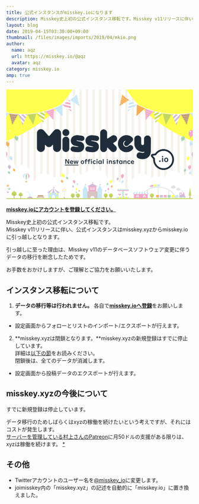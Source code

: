 ```yaml
---
title: 公式インスタンスがmisskey.ioになります
description: Misskey史上初の公式インスタンス移転です。Misskey v11リリースに伴い、misskey.xyzからmisskey.ioに引っ越しとなります。
layout: blog
date: 2019-04-15T03:30:00+09:00
thumbnail: /files/images/imports/2019/04/mkio.png
author:
  name: aqz
  url: https://misskey.io/@aqz
  avatar: aqz
category: misskey.io
amp: true
---
```

![misskey.io](/files/images/imports/2019/04/mkio.png)

[**misskey.ioにアカウントを登録してください。**](https://misskey.io)

Misskey史上初の公式インスタンス移転です。  
Misskey v11リリースに伴い、公式インスタンスはmisskey.xyzからmisskey.ioに引っ越しとなります。  

引っ越しに至った理由は、Misskey v11のデータベースソフトウェア変更に伴うデータの移行を断念したためです。

お手数をおかけしますが、ご理解とご協力をお願いいたします。

## インスタンス移転について
1. **データの移行等は行われません。** 各自で[**misskey.ioへ登録**](https://misskey.io)をお願いします。
  * 設定画面からフォローとリストのインポート/エクスポートが行えます。
2. **misskey.xyzは閉鎖となります。**misskey.xyzの新規登録はすでに停止しています。  
   詳細は[以下の節](#misskey.xyzの今後について)をお読みください。  
   閉鎖後は、全てのデータが消滅します。
  * 設定画面から投稿データのエクスポートが行えます。

## misskey.xyzの今後について
すでに新規登録は停止しています。

データ移行のためしばらくはxyzの稼働を続けたいという考えですが、それにはコストが発生します。  
[サーバーを管理している村上さんのPatreon](https://www.patreon.com/AureoleArk)に月50ドルの支援がある限りは、xyzは稼働を続けます。 [*](https://misskey.xyz/notes/5cb3241779d541003afd7e0d)

## その他
- Twitterアカウントのユーザー名を[@misskey_io](https://twitter.com/misskey_io)に変更します。
- joimisskey内の「misskey.xyz」の記述を自動的に「misskey.io」に置き換えました。
